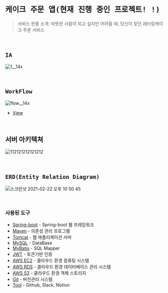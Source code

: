 # `케이크 주문 앱(현재 진행 중인 프로젝트! !)`

> 서비스 한줄 소개: 따뜻한 사람이 되고 싶지만 어려울 때, 당신이 찾던 레터링케이크 주문 서비스

<br>

## `IA`

![1__14x](https://user-images.githubusercontent.com/45676906/109584894-cbf93980-7b45-11eb-8329-a31e2b72314e.png)

<br>

## `WorkFlow`

![flow__14x](https://user-images.githubusercontent.com/45676906/109584933-dddadc80-7b45-11eb-9889-b0c6bc911731.png)


- [View](https://app.zeplin.io/project/5fa9572fcf18465e28683ad2)

<br>

## 서버 아키텍쳐 

![112121212121212](https://user-images.githubusercontent.com/45676906/109586329-5e024180-7b48-11eb-92fd-7b9f35584669.jpg)

<br>

## `ERD(Entity Relation Diagram)`

![스크린샷 2021-02-22 오후 10 50 45](https://user-images.githubusercontent.com/45676906/109584293-96a01c00-7b44-11eb-8213-bbc42c25ebda.png)

<br> 

### 사용된 도구

- [Spring-boot]() - Spring-boot 웹 프레임워크
- [Maven]() - 의존성 관리 프로그램
- [Tomcat]() - 웹 애플리케이션 서버
- [MySQL]() - DataBase
- [MyBatis]() - SQL Mapper
- [JWT]() - 토큰기반 인증
- [AWS EC2]() - 클라우드 환경 컴퓨팅 시스템
- [AWS RDS]() - 클라우드 환경 데이터베이스 관리 시스템
- [AWS S3]() - 클라우드 환경 객체 스토리지
- [Git]() - 버전관리 시스템
- [Tool]() - Github, Slack, Notion